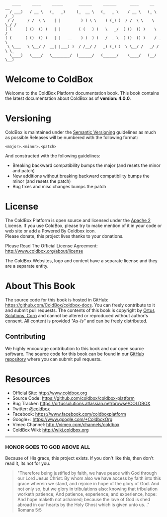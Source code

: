 ```
   ____     ____     _____       ______     ______      ____     __     __  
  / ___)   / __ \   (_   _)     (_  __ \   (_   _ \    / __ \   (_ \   / _) 
 / /      / /  \ \    | |         ) ) \ \    ) (_) )  / /  \ \    \ \_/ /   
( (      ( ()  () )   | |        ( (   ) )   \   _/  ( ()  () )    \   /    
( (      ( ()  () )   | |   __    ) )  ) )   /  _ \  ( ()  () )    / _ \    
 \ \___   \ \__/ /  __| |___) )  / /__/ /   _) (_) )  \ \__/ /   _/ / \ \_  
  \____)   \____/   \________/  (______/   (______/    \____/   (__/   \__)
```  

# Welcome to ColdBox

Welcome to the ColdBox Platform documentation book.  This book contains the latest documentation about ColdBox as of **version: 4.0.0**.

# Versioning
ColdBox is maintained under the [Semantic Versioning](http://semver.org) guidelines as much as possible.Releases will be numbered with the following format:

```
<major>.<minor>.<patch>
```

And constructed with the following guidelines:

* Breaking backward compatibility bumps the major (and resets the minor and patch)
* New additions without breaking backward compatibility bumps the minor (and resets the patch)
* Bug fixes and misc changes bumps the patch


# License
The ColdBox Platform is open source and licensed under the [Apache 2](http://www.apache.org/licenses/LICENSE-2.0.html) License.  If you use ColdBox, 
please try to make mention of it in your code or web site or add a Powered By Coldbox icon.  
Please donate, this project lives thanks to your donations.

Please Read The Official License Agreement:
http://www.coldbox.org/about/license

The ColdBox Websites, logo and content have a separate license and they are a separate entity.


# About This Book
The source code for this book is hosted in GitHub: https://github.com/ColdBox/coldbox-docs. You can freely contribute to it and submit pull requests.  The contents of this book is copyright by [Ortus Solutions, Corp](http://www.ortussolutions.com) and cannot be altered or reproduced without author's consent.  All content is provided *"As-Is"* and can be freely distributed.

## Contributing
We highly encourage contribution to this book and our open source software.  The source code for this book can be found in our [GitHub repository](https://github.com/ColdBox/coldbox-docs) where you can submit pull requests.

# Resources
* Official Site: http://www.coldbox.org
* Source Code: https://github.com/coldbox/coldbox-platform
* Bug Tracker: https://ortussolutions.atlassian.net/browse/COLDBOX
* Twitter: [@coldbox](http://www.twitter.com/coldbox)
* Facebook: https://www.facebook.com/coldboxplatform
* Google+: https://www.google.com/+ColdboxOrg
* Vimeo Channel: http://vimeo.com/channels/coldbox
* ColdBox Wiki: http://wiki.coldbox.org

---

### HONOR GOES TO GOD ABOVE ALL
Because of His grace, this project exists. If you don't like this, then don't read it, its not for you.

<blockquote>
"Therefore being justified by faith, we have peace with God through our Lord Jesus Christ:
By whom also we have access by faith into this grace wherein we stand, and rejoice in hope of the glory of God.
And not only so, but we glory in tribulations also: knowing that tribulation worketh patience;
And patience, experience; and experience, hope:
And hope maketh not ashamed; because the love of God is shed abroad in our hearts by the 
Holy Ghost which is given unto us. ." Romans 5:5
</blockquote>




